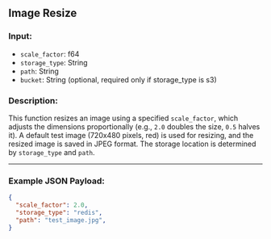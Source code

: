 ## Image Resize

### Input:
- `scale_factor`: f64
- `storage_type`: String
- `path`: String
- `bucket`: String (optional, required only if storage_type is s3)  

### Description:
This function resizes an image using a specified `scale_factor`, which adjusts the dimensions proportionally (e.g., `2.0` doubles the size, `0.5` halves it). A default test image (720x480 pixels, red) is used for resizing, and the resized image is saved in JPEG format. The storage location is determined by `storage_type` and `path`.

---

### Example JSON Payload:
```json
{
  "scale_factor": 2.0,
  "storage_type": "redis",
  "path": "test_image.jpg",
}